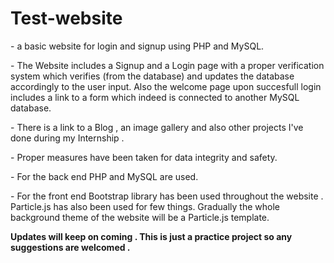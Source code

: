 # Test-website

<p> - a basic website for login and signup using PHP and MySQL.</p>

<p> - The Website includes a Signup and a Login page with a proper verification system which verifies (from the database) and updates the database accordingly to the user input. Also the welcome page upon succesfull login includes a link to a form which indeed is connected to another MySQL database. </p>
<p> - There is a link to a Blog , an image gallery and also other projects I've done during my Internship . </p>
<p> - Proper measures have been taken for data integrity and safety. </p>
<p> - For the back end PHP and MySQL are used. </p>
<p> - For the front end Bootstrap library has been used throughout the website . Particle.js has also been used for few things. Gradually the whole background theme of the website will be a Particle.js template. </p>


<p> <strong>Updates will keep on coming . This is just a practice project so any suggestions are welcomed .</strong></p>

